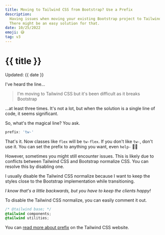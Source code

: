 ```yaml
---
title: Moving to Tailwind CSS from Bootstrap? Use a Prefix
description:
  Having issues when moving your existing Bootstrap project to Tailwind CSS?
  There might be an easy solution for that.
date: 10/25/2022
emoji: 😅
tag: v3
---
```


# {{ title }}

Updated: {{ date }}

I've heard the line...

> I'm moving to Tailwind CSS but it's been difficult as it breaks Bootstrap

...at least three times. It's not a lot, but when the solution is a single line
of code, it seems significant.

So, what's the magical line? You ask.

```js
prefix: 'tw-'
```

That's it. Now classes like `flex` will be `tw-flex`. If you don't like `tw-`,
don't use it. You can set the prefix to anything you want, even `help-` 🤷‍♂️

However, sometimes you might still encounter issues. This is likely due to
conflicts between Tailwind CSS and Bootstrap normalize CSS. You can resolve this
by disabling one.

I usually disable the Tailwind CSS normalize because I want to keep the styles
close to the Bootstrap implementation while transitioning.

_I know that's a little backwards, but you have to keep the clients happy!_

To disable the Tailwind CSS normalize, you can easily comment it out.

```css
/* @tailwind base; */
@tailwind components;
@tailwind utilities;
```

You can
[read more about prefix](https://tailwindcss.com/docs/configuration#prefix) on
the Tailwind CSS website.
